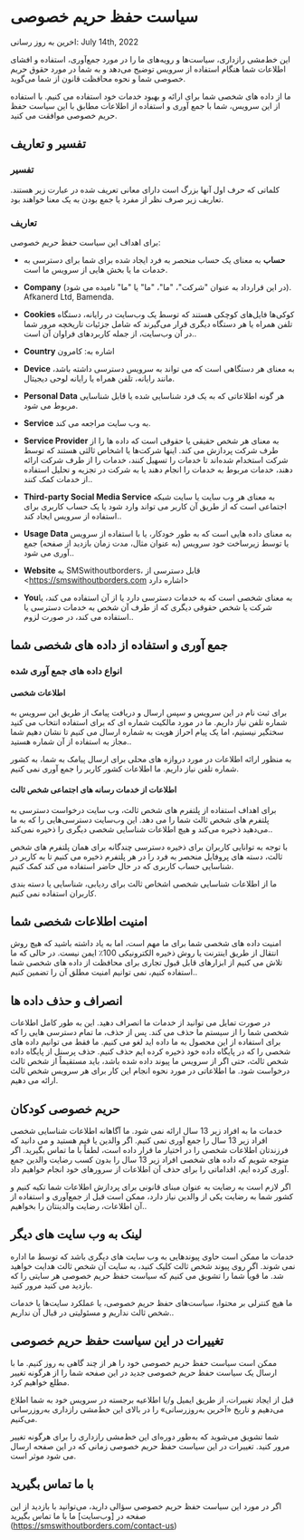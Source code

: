 # سیاست حفظ حریم خصوصی

اخرین به روز رسانی: July 14th, 2022

این خط‌مشی رازداری، سیاست‌ها و رویه‌های ما را در مورد جمع‌آوری، استفاده و افشای اطلاعات شما هنگام استفاده از سرویس توضیح می‌دهد و به شما در مورد حقوق حریم خصوصی شما و نحوه محافظت قانون از شما می‌گوید.

ما از داده های شخصی شما برای ارائه و بهبود خدمات خود استفاده می کنیم. با استفاده از این سرویس، شما با جمع آوری و استفاده از اطلاعات مطابق با این سیاست حفظ حریم خصوصی موافقت می کنید.

## تفسیر و تعاریف

### تفسیر

کلماتی که حرف اول آنها بزرگ است دارای معانی تعریف شده در عبارت زیر هستند. تعاریف زیر صرف نظر از مفرد یا جمع بودن به یک معنا خواهند بود.

### تعاریف

برای اهداف این سیاست حفظ حریم خصوصی:

- **حساب** به معنای یک حساب منحصر به فرد ایجاد شده برای شما برای دسترسی به خدمات ما یا بخش هایی از سرویس ما است.

- **Company** (در این قرارداد به عنوان "شرکت"، "ما"، "ما" یا "ما" نامیده می شود). Afkanerd Ltd, Bamenda.

- **Cookies** کوکی‌ها فایل‌های کوچکی هستند که توسط یک وب‌سایت در رایانه، دستگاه تلفن همراه یا هر دستگاه دیگری قرار می‌گیرند که شامل جزئیات تاریخچه مرور شما در آن وب‌سایت، از جمله کاربردهای فراوان آن است..

- **Country** اشاره به: کامرون

- **Device** به معنای هر دستگاهی است که می تواند به سرویس دسترسی داشته باشد، مانند رایانه، تلفن همراه یا رایانه لوحی دیجیتال.

- **Personal Data** هر گونه اطلاعاتی که به یک فرد شناسایی شده یا قابل شناسایی مربوط می شود.

- **Service** به وب سایت مراجعه می کند.

- **Service Provider** به معنای هر شخص حقیقی یا حقوقی است که داده ها را از طرف شرکت پردازش می کند. اینها شرکت‌ها یا اشخاص ثالثی هستند که توسط شرکت استخدام شده‌اند تا خدمات را تسهیل کنند، خدمات را از طرف شرکت ارائه دهند، خدمات مربوط به خدمات را انجام دهند یا به شرکت در تجزیه و تحلیل استفاده از خدمات کمک کنند..

- **Third-party Social Media Service** به معنای هر وب سایت یا سایت شبکه اجتماعی است که از طریق آن کاربر می تواند وارد شود یا یک حساب کاربری برای استفاده از سرویس ایجاد کند..

- **Usage Data** به معنای داده هایی است که به طور خودکار، یا با استفاده از سرویس یا توسط زیرساخت خود سرویس (به عنوان مثال، مدت زمان بازدید از صفحه) جمع آوری می شود..

- **Website** به SMSwithoutborders، قابل دسترسی از <https://smswithoutborders.com اشاره دارد>

- **You**به معنای شخصی است که به خدمات دسترسی دارد یا از آن استفاده می کند، یا شرکت یا شخص حقوقی دیگری که از طرف آن شخص به خدمات دسترسی یا استفاده می کند، در صورت لزوم..

## جمع آوری و استفاده از داده های شخصی شما

### انواع داده های جمع آوری شده

#### اطلاعات شخصی

برای ثبت نام در این سرویس و سپس ارسال و دریافت پیامک از طریق این سرویس به شماره تلفن نیاز داریم. ما در مورد مالکیت شماره ای که برای استفاده انتخاب می کنید سختگیر نیستیم، اما یک پیام احراز هویت به شماره ارسال می کنیم تا نشان دهیم شما مجاز به استفاده از آن شماره هستید..

به منظور ارائه اطلاعات در مورد دروازه های محلی برای ارسال پیامک به شما، به کشور شماره تلفن نیاز داریم. ما اطلاعات کشور کاربر را جمع آوری نمی کنیم.

#### اطلاعات از خدمات رسانه های اجتماعی شخص ثالث

برای اهداف استفاده از پلتفرم های شخص ثالث، وب سایت درخواست دسترسی به پلتفرم های شخص ثالث شما را می دهد. این وب‌سایت دسترسی‌هایی را که به ما می‌دهید ذخیره می‌کند و هیچ اطلاعات شناسایی شخصی دیگری را ذخیره نمی‌کند..

با توجه به توانایی کاربران برای ذخیره دسترسی چندگانه برای همان پلتفرم های شخص ثالث، دسته های پروفایل منحصر به فرد را در هر پلتفرم ذخیره می کنیم تا به کاربر در شناسایی حساب کاربری که در حال حاضر استفاده می کند کمک کنیم.

ما از اطلاعات شناسایی شخصی اشخاص ثالث برای ردیابی، شناسایی یا دسته بندی کاربران استفاده نمی کنیم.

## امنیت اطلاعات شخصی شما

امنیت داده های شخصی شما برای ما مهم است، اما به یاد داشته باشید که هیچ روش انتقال از طریق اینترنت یا روش ذخیره الکترونیکی 100٪ ایمن نیست. در حالی که ما تلاش می کنیم از ابزارهای قابل قبول تجاری برای محافظت از داده های شخصی شما استفاده کنیم، نمی توانیم امنیت مطلق آن را تضمین کنیم..

## انصراف و حذف داده ها

در صورت تمایل می توانید از خدمات ما انصراف دهید. این به طور کامل اطلاعات شخصی شما را از سیستم ما حذف می کند. پس از حذف، ما تمام دسترسی هایی را که برای استفاده از این محصول به ما داده اید لغو می کنیم. ما فقط می توانیم داده های شخصی را که در پایگاه داده خود ذخیره کرده ایم حذف کنیم. حذف پرسنل از پایگاه داده شخص ثالث، حتی اگر از سرویس ما پیوند داده شده باشد، باید مستقیماً از شخص ثالث درخواست شود. ما اطلاعاتی در مورد نحوه انجام این کار برای هر سرویس شخص ثالث ارائه می دهیم.

## حریم خصوصی کودکان

خدمات ما به افراد زیر 13 سال ارائه نمی شود. ما آگاهانه اطلاعات شناسایی شخصی افراد زیر 13 سال را جمع آوری نمی کنیم. اگر والدین یا قیم هستید و می دانید که فرزندتان اطلاعات شخصی را در اختیار ما قرار داده است، لطفاً با ما تماس بگیرید. اگر متوجه شویم که داده های شخصی افراد زیر 13 سال را بدون کسب رضایت والدین جمع آوری کرده ایم، اقداماتی را برای حذف آن اطلاعات از سرورهای خود انجام خواهیم داد.

اگر لازم است به رضایت به عنوان مبنای قانونی برای پردازش اطلاعات شما تکیه کنیم و کشور شما به رضایت یکی از والدین نیاز دارد، ممکن است قبل از جمع‌آوری و استفاده از آن اطلاعات، رضایت والدینتان را بخواهیم..

## لینک به وب سایت های دیگر

خدمات ما ممکن است حاوی پیوندهایی به وب سایت های دیگری باشد که توسط ما اداره نمی شوند. اگر روی پیوند شخص ثالث کلیک کنید، به سایت آن شخص ثالث هدایت خواهید شد. ما قویاً شما را تشویق می کنیم که سیاست حفظ حریم خصوصی هر سایتی را که بازدید می کنید مرور کنید.

ما هیچ کنترلی بر محتوا، سیاست‌های حفظ حریم خصوصی، یا عملکرد سایت‌ها یا خدمات شخص ثالث نداریم و مسئولیتی در قبال آن نداریم..

## تغییرات در این سیاست حفظ حریم خصوصی

ممکن است سیاست حفظ حریم خصوصی خود را هر از چند گاهی به روز کنیم. ما با ارسال یک سیاست حفظ حریم خصوصی جدید در این صفحه شما را از هرگونه تغییر مطلع خواهیم کرد.

قبل از ایجاد تغییرات، از طریق ایمیل و/یا اطلاعیه برجسته در سرویس خود به شما اطلاع می‌دهیم و تاریخ «آخرین به‌روزرسانی» را در بالای این خط‌مشی رازداری به‌روزرسانی می‌کنیم.

شما تشویق می‌شوید که به‌طور دوره‌ای این خط‌مشی رازداری را برای هرگونه تغییر مرور کنید. تغییرات در این سیاست حفظ حریم خصوصی زمانی که در این صفحه ارسال می شود موثر است.

## با ما تماس بگیرید

اگر در مورد این سیاست حفظ حریم خصوصی سؤالی دارید، می‌توانید با بازدید از این صفحه در [وب‌سایت] ما با ما تماس بگیرید (https://smswithoutborders.com/contact-us)
